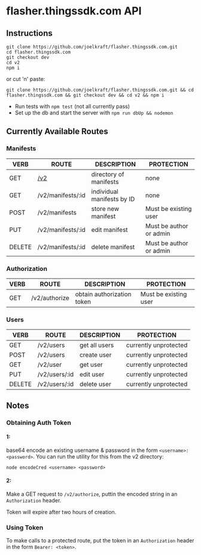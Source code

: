 # flasher.thingssdk.com API

## Instructions
```
git clone https://github.com/joelkraft/flasher.thingssdk.com.git
cd flasher.thingssdk.com
git checkout dev
cd v2
npm i
```
or cut 'n' paste:

`git clone https://github.com/joelkraft/flasher.thingssdk.com.git && cd flasher.thingssdk.com && git checkout dev && cd v2 && npm i`
* Run tests with `npm test` (not all currently pass)
* Set up the db and start the server with `npm run dbUp && nodemon`

## Currently Available Routes
### Manifests

VERB|ROUTE|DESCRIPTION|PROTECTION
---|----|----|---
GET|[/v2](http://localhost:3000/v2)|  directory of manifests|none
GET|/v2/manifests/:id| individual manifests by ID|none
POST|/v2/manifests|store new manifest|Must be existing user
PUT|/v2/manifests/:id|edit manifest|Must be author or admin
DELETE|/v2/manifests/:id|delete manifest|Must be author or admin

### Authorization
VERB|ROUTE|DESCRIPTION|PROTECTION
---|----|----|---
GET|/v2/authorize|obtain authorization token|Must be existing user

### Users
VERB|ROUTE|DESCRIPTION|PROTECTION
---|----|----|---
GET|/v2/users|get all users|currently unprotected
POST|/v2/users|create user|currently unprotected
GET|/v2/user|get user|currently unprotected
PUT|/v2/users/:id|edit user|currently unprotected
DELETE|/v2/users/:id|delete user|currently unprotected

## Notes

### Obtaining Auth Token
#### 1:

base64 encode an existing username & password in the form `<username>:<password>`. You can run the utility for this from the v2 directory:
```
node encodeCred <username> <password>
```
#### 2:
Make a GET request to `/v2/authorize`, puttin the encoded string in an `Authorization` header.

Token will expire after two hours of creation.
### Using Token
To make calls to a protected route, put the token in an `Authorization` header in the form `Bearer: <token>`.
